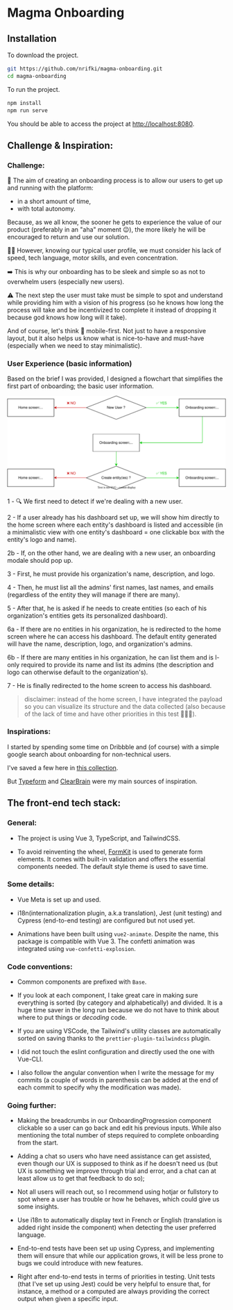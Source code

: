 # Magma Onboarding

## Installation

To download the project.

```bash
git https://github.com/nrifki/magma-onboarding.git
cd magma-onboarding
```

To run the project.

```bash
npm install
npm run serve
```

You should be able to access the project at [http://localhost:8080](http://localhost:8080).

## Challenge & Inspiration:

### Challenge:

🎯 The aim of creating an onboarding process is to allow our users to get up and running with the platform:

- in a short amount of time,
- with total autonomy.

Because, as we all know, the sooner he gets to experience the value of our product (preferably in an "aha" moment 😉), the more likely he will be encouraged to return and use our solution.

☝🏼 However, knowing our typical user profile, we must consider his lack of speed, tech language, motor skills, and even concentration.

➡️ This is why our onboarding has to be sleek and simple so as not to overwhelm users (especially new users).

⚠️ The next step the user must take must be simple to spot and understand while providing him with a vision of his progress (so he knows how long the process will take and be incentivized to complete it instead of dropping it because god knows how long will it take).

And of course, let's think 📱 mobile-first. Not just to have a responsive layout, but it also helps us know what is nice-to-have and must-have (especially when we need to stay minimalistic).

### User Experience (basic information)

Based on the brief I was provided, I designed a flowchart that simplifies the first part of onboarding; the basic user information.

![UX flowchart](public/img/documentation/ux_flowchart.svg)

1 - 🔍 We first need to detect if we're dealing with a new user.

2 - If a user already has his dashboard set up, we will show him directly to the home screen where each entity's dashboard is listed and accessible (in a minimalistic view with one entity's dashboard = one clickable box with the entity's logo and name).

2b - If, on the other hand, we are dealing with a new user, an onboarding modale should pop up.

3 - First, he must provide his organization's name, description, and logo.

4 - Then, he must list all the admins' first names, last names, and emails (regardless of the entity they will manage if there are many).

5 - After that, he is asked if he needs to create entities (so each of his organization's entities gets its personalized dashboard).

6a - If there are no entities in his organization, he is redirected to the home screen where he can access his dashboard. The default entity generated will have the name, description, logo, and organization's admins.

6b - If there are many entities in his organization, he can list them and is l-only required to provide its name and list its admins (the description and logo can otherwise default to the organization's).

7 - He is finally redirected to the home screen to access his dashboard.

> disclaimer: instead of the home screen, I have integrated the payload so you can visualize its structure and the data collected (also because of the lack of time and have other priorities in this test 🤷🏻‍♀️).

### Inspirations:

I started by spending some time on Dribbble and (of course) with a simple google search about onboarding for non-technical users.

I've saved a few here in [this collection](https://dribbble.com/n475u/collections/5611591-Magma-Onboarding-Inspiration).

But [Typeform](https://www.typeform.com/templates/t/client-onboarding-form-template/) and [ClearBrain](https://dribbble.com/shots/17907651-ClearBrain-s-first-log-in) were my main sources of inspiration.

## The front-end tech stack:

### General:

- The project is using Vue 3, TypeScript, and TailwindCSS.

- To avoid reinventing the wheel, [FormKit](https://formkit.com/) is used to generate form elements. It comes with built-in validation and offers the essential components needed. The default style theme is used to save time.

### Some details:

- Vue Meta is set up and used.

- i18n(internationalization plugin, a.k.a translation), Jest (unit testing) and Cypress (end-to-end testing) are configured but not used yet.

- Animations have been built using `vue2-animate`. Despite the name, this package is compatible with Vue 3. The confetti animation was integrated using `vue-confetti-explosion`.

### Code conventions:

- Common components are prefixed with `Base`.

- If you look at each component, I take great care in making sure everything is sorted (by category and alphabetically) and divided. It is a huge time saver in the long run because we do not have to think about where to put things or _decoding_ code.

- If you are using VSCode, the Tailwind's utility classes are automatically sorted on saving thanks to the `prettier-plugin-tailwindcss` plugin.

- I did not touch the eslint configuration and directly used the one with Vue-CLI.

- I also follow the angular convention when I write the message for my commits (a couple of words in parenthesis can be added at the end of each commit to specify why the modification was made).

### Going further:

- Making the breadcrumbs in our OnboardingProgression component clickable so a user can go back and edit his previous inputs. While also mentioning the total number of steps required to complete onboarding from the start.

- Adding a chat so users who have need assistance can get assisted, even though our UX is supposed to think as if he doesn't need us (but UX is something we improve through trial and error, and a chat can at least allow us to get that feedback to do so);

- Not all users will reach out, so I recommend using hotjar or fullstory to spot where a user has trouble or how he behaves, which could give us some insights.

- Use i18n to automatically display text in French or English (translation is added right inside the component) when detecting the user preferred language.

- End-to-end tests have been set up using Cypress, and implementing them will ensure that while our application grows, it will be less prone to bugs we could introduce with new features.

- Right after end-to-end tests in terms of priorities in testing. Unit tests (that I've set up using Jest) could be very helpful to ensure that, for instance, a method or a computed are always providing the correct output when given a specific input.
